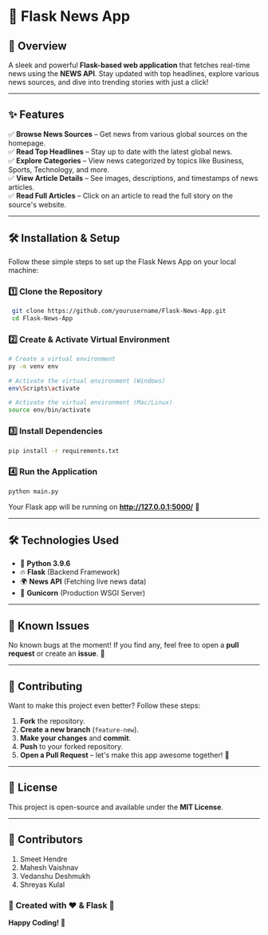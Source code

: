 # 📰 Flask News App

## 🚀 Overview
A sleek and powerful **Flask-based web application** that fetches real-time news using the **NEWS API**. Stay updated with top headlines, explore various news sources, and dive into trending stories with just a click!

---

## ✨ Features
✅ **Browse News Sources** – Get news from various global sources on the homepage.  
✅ **Read Top Headlines** – Stay up to date with the latest global news.  
✅ **Explore Categories** – View news categorized by topics like Business, Sports, Technology, and more.  
✅ **View Article Details** – See images, descriptions, and timestamps of news articles.  
✅ **Read Full Articles** – Click on an article to read the full story on the source's website.  

---

## 🛠 Installation & Setup

Follow these simple steps to set up the Flask News App on your local machine:

### **1️⃣ Clone the Repository**
```sh
 git clone https://github.com/yourusername/Flask-News-App.git
 cd Flask-News-App
```

### **2️⃣ Create & Activate Virtual Environment**
```sh
# Create a virtual environment
py -m venv env

# Activate the virtual environment (Windows)
env\Scripts\activate

# Activate the virtual environment (Mac/Linux)
source env/bin/activate
```

### **3️⃣ Install Dependencies**
```sh
pip install -r requirements.txt
```

### **4️⃣ Run the Application**
```sh
python main.py
```

Your Flask app will be running on **http://127.0.0.1:5000/** 🚀

---

## 🛠 Technologies Used
- 🐍 **Python 3.9.6**
- 🔥 **Flask** (Backend Framework)
- 🌍 **News API** (Fetching live news data)
- 🦄 **Gunicorn** (Production WSGI Server)

---

## 🐛 Known Issues
No known bugs at the moment! If you find any, feel free to open a **pull request** or create an **issue**. 🚀

---

## 🤝 Contributing
Want to make this project even better? Follow these steps:
1. **Fork** the repository.
2. **Create a new branch** (`feature-new`).
3. **Make your changes** and **commit**.
4. **Push** to your forked repository.
5. **Open a Pull Request** – let's make this app awesome together! 🎉

---

## 📜 License
This project is open-source and available under the **MIT License**.

---

## 🤝 Contributors

1. Smeet Hendre
2. Mahesh Vaishnav
3. Vedanshu Deshmukh
4. Shreyas Kulal


### 🎯 Created with ❤️ & Flask 🧪
**Happy Coding! 🚀**


